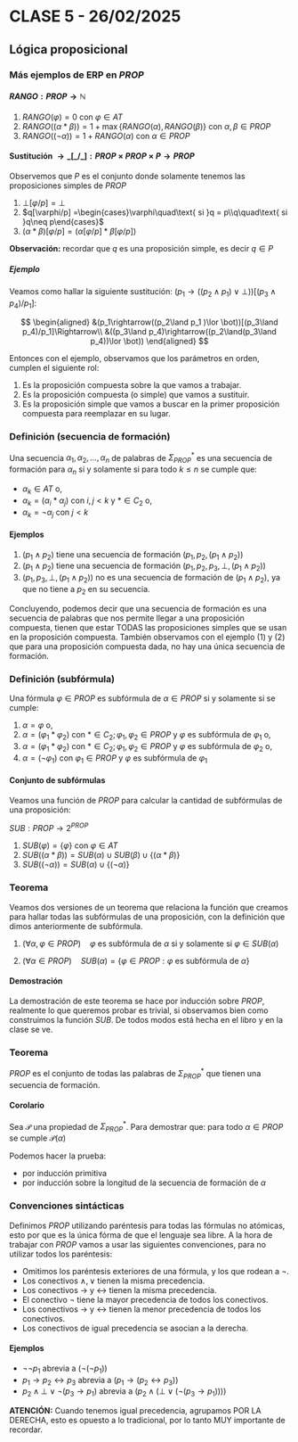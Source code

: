 # CLASE 5 - 26/02/2025

## Lógica proposicional

### Más ejemplos de ERP en $PROP$

#### $RANGO: PROP\to\mathbb{N}$

1. $RANGO(\varphi) = 0$ con $\varphi\in AT$
2. $RANGO((\alpha * \beta)) = 1 + \max\{RANGO(\alpha), RANGO(\beta)\}$ con $\alpha,\beta\in PROP$
3. $RANGO((\neg\alpha)) = 1 + RANGO(\alpha)$ con $\alpha\in PROP$

#### Sustitución $\rightarrow \_[\_/\_]: PROP\times PROP\times P\to PROP$

Observemos que $P$ es el conjunto donde solamente tenemos las proposiciones simples de $PROP$

1. $\bot[\varphi/p] = \bot$
2. $q[\varphi/p] =\begin{cases}\varphi\quad\text{ si }q = p\\q\quad\text{ si }q\neq p\end{cases}$
3. $(\alpha*\beta)[\varphi / p] = (\alpha[\varphi / p]*\beta[\varphi / p])$

**Observación:** recordar que $q$ es una proposición simple, es decir $q\in P$

##### Ejemplo

Veamos como hallar la siguiente sustitución: $(p_1\rightarrow((p_2\land p_1 )\lor \bot))[(p_3\land p_4)/p_1]$:

$$
\begin{aligned}
&(p_1\rightarrow((p_2\land p_1 )\lor \bot))[(p_3\land p_4)/p_1]\Rightarrow\\
&((p_3\land p_4)\rightarrow((p_2\land(p_3\land p_4))\lor \bot))
\end{aligned}
$$

Entonces con el ejemplo, observamos que los parámetros en orden, cumplen el siguiente rol:

1. Es la proposición compuesta sobre la que vamos a trabajar.
2. Es la proposición compuesta (o simple) que vamos a sustituir.
3. Es la proposición simple que vamos a buscar en la primer proposición compuesta para reemplazar en su lugar.

### Definición (secuencia de formación)

Una secuencia $\alpha_1,\alpha_2,\ldots,\alpha_n$ de palabras de $\Sigma_{PROP}^*$ es una secuencia de formación para $\alpha_n$ si y solamente si para todo $k\leq n$ se cumple que:

- $\alpha_k\in AT$ o,
- $\alpha_k = (\alpha_i*\alpha_j)$ con $i,j<k$ y $*\in C_2$ o,
- $\alpha_k = \neg\alpha_j$ con $j<k$

#### Ejemplos

1. $(p_1\land p_2)$ tiene una secuencia de formación $(p_1,p_2,(p_1\land p_2))$
2. $(p_1\land p_2)$ tiene una secuencia de formación $(p_1,p_2,p_3,\bot,(p_1\land p_2))$
3. $(p_1,p_3,\bot,(p_1\land p_2))$ no es una secuencia de formación de $(p_1\land p_2)$, ya que no tiene a $p_2$ en su secuencia.

Concluyendo, podemos decir que una secuencia de formación es una secuencia de palabras que nos permite llegar a una proposición compuesta, tienen que estar TODAS las proposiciones simples que se usan en la proposición compuesta. También observamos con el ejemplo (1) y (2) que para una proposición compuesta dada, no hay una única secuencia de formación.

### Definición (subfórmula)

Una fórmula $\varphi\in PROP$ es subfórmula de $\alpha\in PROP$ si y solamente si se cumple:

1. $\alpha = \varphi$ o,
2. $\alpha = (\varphi_1 * \varphi_2)$ con $*\in C_2; \varphi_1,\varphi_2\in PROP$ y $\varphi$ es subfórmula de $\varphi_1$ o,
3. $\alpha = (\varphi_1 * \varphi_2)$ con $*\in C_2; \varphi_1,\varphi_2\in PROP$ y $\varphi$ es subfórmula de $\varphi_2$ o,
4. $\alpha = (\neg\varphi_1)$ con $\varphi_1\in PROP$ y $\varphi$ es subfórmula de $\varphi_1$

#### Conjunto de subfórmulas

Veamos una función de $PROP$ para calcular la cantidad de subfórmulas de una proposición:

$SUB: PROP\to 2^{PROP}$

1. $SUB(\varphi) = \{\varphi\}$ con $\varphi\in AT$
2. $SUB((\alpha*\beta)) = SUB(\alpha)\cup SUB(\beta)\cup\{(\alpha*\beta)\}$
3. $SUB((\neg\alpha)) = SUB(\alpha)\cup\{(\neg\alpha)\}$

### Teorema

Veamos dos versiones de un teorema que relaciona la función que creamos para hallar todas las subfórmulas de una proposición, con la definición que dimos anteriormente de subfórmula.

1. $(\forall\alpha,\varphi\in PROP)\quad\varphi$ es subfórmula de $\alpha$ si y solamente si $\varphi\in SUB(\alpha)$

2. $(\forall\alpha\in PROP)\quad SUB(\alpha) = \{\varphi\in PROP:\varphi\text{ es subfórmula de }\alpha\}$

#### Demostración

La demostración de este teorema se hace por inducción sobre $PROP$, realmente lo que queremos probar es trivial, si observamos bien como construimos la función $SUB$. De todos modos está hecha en el libro y en la clase se ve.

### Teorema

$PROP$ es el conjunto de todas las palabras de $\Sigma^*_{PROP}$ que tienen una secuencia de formación.

#### Corolario

Sea $\mathcal{P}$ una propiedad de $\Sigma^*_{PROP}$. Para demostrar que: 
para todo $\alpha\in PROP$ se cumple $\mathcal{P}(\alpha)$

Podemos hacer la prueba:
- por inducción primitiva
- por inducción sobre la longitud de la secuencia de formación de $\alpha$

### Convenciones sintácticas

Definimos $PROP$ utilizando paréntesis para todas las fórmulas no atómicas, esto por que es la única fórma de que el lenguaje sea libre. A la hora de trabajar con $PROP$ vamos a usar las siguientes convenciones, para no utilizar todos los paréntesis:

- Omitimos los paréntesis exteriores de una fórmula, y los que rodean a $\neg$.
- Los conectivos $\land,\lor$ tienen la misma precedencia.
- Los conectivos $\rightarrow$ y $\leftrightarrow$ tienen la misma precedencia.
- El conectivo $\neg$ tiene la mayor precedencia de todos los conectivos.
- Los conectivos $\rightarrow$ y $\leftrightarrow$ tienen la menor precedencia de todos los conectivos.
- Los conectivos de igual precedencia se asocian a la derecha.

#### Ejemplos

- $\neg\neg p_1$ abrevia a $(\neg(\neg p_1))$
- $p_1\rightarrow p_2 \leftrightarrow p_3$ abrevia a $(p_1\rightarrow (p_2\leftrightarrow p_3))$
- $p_2 \land\bot\lor\neg(p_3\rightarrow p_1)$ abrevia a $(p_2\land(\bot\lor(\neg(p_3\rightarrow p_1))))$

**ATENCIÓN:** Cuando tenemos igual precedencia, agrupamos POR LA DERECHA, esto es opuesto a lo tradicional, por lo tanto MUY importante de recordar.